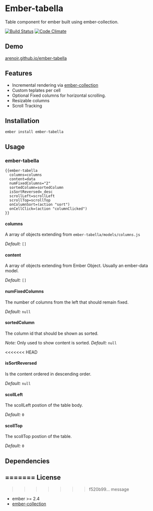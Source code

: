 # Ember-tabella

Table component for ember built using ember-collection.

[![Build Status](https://travis-ci.org/arenoir/ember-tabella.svg?branch=master)](https://travis-ci.org/arenoir/ember-tabella) [![Code Climate](https://codeclimate.com/github/arenoir/ember-tabella/badges/gpa.svg)](https://codeclimate.com/github/arenoir/ember-tabella)

## Demo

[arenoir.github.io/ember-tabella](http://arenoir.github.io/ember-tabella/)

## Features

- Incremental rendering via [ember-collection](https://github.com/emberjs/ember-collection)
- Custom teplates per cell
- Optional Fixed columns for horizontal scrolling.
- Resizable columns
- Scroll Tracking

## Installation

`ember install ember-tabella`


## Usage


### ember-tabella

```      
{{ember-tabella
  columns=columns
  content=data
  numFixedColumns="2"
  sortedColumn=sortedColumn
  isSortReversed=_desc
  scrollLeft=scrollLeft
  scrollTop=scrollTop
  onColumnSort=(action "sort")
  onCellClick=(action "columnClicked")
}}
```

#### columns

  A array of objects extending from `ember-tabella/models/columns.js`

*Default:* `[]`

#### content

  A array of objects extending from Ember Object. Usually an ember-data model.

*Default:* `[]`

#### numFixedColumns

  The number of columns from the left that should remain fixed.

*Default:* `null`

#### sortedColumn

  The column id that should be shown as sorted.

*Note:* Only used to show content is sorted.
*Default:* `null`

<<<<<<< HEAD
#### isSortReversed

  Is the content ordered in descending order.

*Default:* `null`

#### scollLeft

  The scollLeft postion of the table body.

*Default:* `0`

#### scollTop

  The scollTop postion of the table.

*Default:* `0`


## Dependencies
=======
License
------------------------------------------------------------------------------
>>>>>>> f520b99... message

* ember >= 2.4
* [ember-collection](https://github.com/emberjs/ember-collection)
